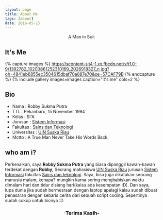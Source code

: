 ```yaml
---
layout: page
title: About Me
tags: [about]
date: 2016-05-25
---
```

<center>A Man in Suit</center>

## It's Me

{% capture images %}
https://scontent-sit4-1.xx.fbcdn.net/v/t1.0-9/1392782_10200861252310169_2026918327_n.jpg?oh=4841eb6855ec3504615dbaf70a887e70&oe=57CAF79B
{% endcapture %}
{% include gallery images=images caption="it's me" cols=2 %}

## Bio
* Nama          : Robby Sukma Putra
* TTL           : Pekanbaru, 15 November 1994 <br>
* Kelas         : SI'A <br>
* Jurusan       : [Sistem Informasi](http://sif.uin-suska.ac.id/)<br>
* Fakultas      : [Sains dan Teknologi](http://fst.uin-suska.ac.id/)<br>
* Universitas   : [UIN Suska Riau](http://uin-suska.ac.id/)<br>
* Motto         : A True Man Never Take His Words Back.

## who am i?
Perkenalkan, saya **Robby Sukma Putra** yang biasa dipanggil kawan-kawan terdekat dengan **Robby**, Seorang mahasiswa [UIN Suska Riau](htpp://uin-suska.ac.id/) jurusan [Sistem Informasi](http://sif.uin-suska.ac.id) fakultas [Sains dan teknologi](http://fst.uin-suska.ac.id/). Saya, bisa juga dikatakan seorang manusia malam, kenapa? mungkin karna sering menghabiskan waktu dimalam hari dan tidur disiang hari(kalau ada kesempatan :D). Dan saya, lupa dunia jika sudah bermesraan  dengan laptop apalagi kalau sudah dibuat penasaran dengan sebaris cerita dari sebuah script coding. Sepertinya sudah cukup untuk bionya :D
    
<center><h3> -Terima Kasih- </h3></center>

